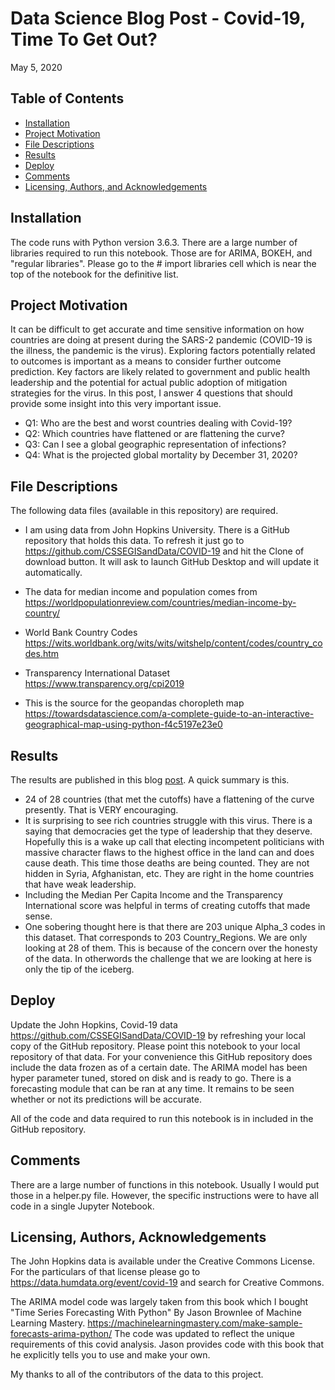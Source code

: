 # Data Science Blog Post - Covid-19, Time To Get Out?
May 5, 2020


## Table of Contents

- [Installation](#installation)
- [Project Motivation](#motivation)
- [File Descriptions](#files)
- [Results](#results)
- [Deploy](#deploy)
- [Comments](#comments)
- [Licensing, Authors, and Acknowledgements](#licensing)


## Installation <a name="installation"></a>

The code runs with Python version 3.6.3. There are a large number of libraries required to run this notebook. Those are for ARIMA, BOKEH, and "regular libraries". Please go to the # import libraries cell which is near the top of the notebook for the definitive list.


## Project Motivation<a name="motivation"></a>

It can be difficult to get accurate  and time sensitive information on how countries are doing at present during the SARS-2 pandemic (COVID-19 is the illness, the pandemic is the virus).  Exploring factors potentially related to outcomes is important as a means to consider further outcome prediction.  Key factors are likely related to government and public health leadership and the potential for actual public adoption of mitigation strategies for the virus. In this post, I answer 4 questions that should provide some insight into this very important issue. 

- Q1: Who are the best and worst countries dealing with Covid-19?
- Q2: Which countries have flattened or are flattening the curve?
- Q3: Can I see a global geographic representation of infections?
- Q4: What is the projected global mortality by December 31, 2020?


## File Descriptions <a name="files"></a>

The following data files (available in this repository) are required.

- I am using data from John Hopkins University. There is a GitHub repository that holds this data. To refresh it just go to https://github.com/CSSEGISandData/COVID-19 and hit the Clone of download button. It will ask to launch GitHub Desktop and will update it automatically.

- The data for median income and population comes from 
https://worldpopulationreview.com/countries/median-income-by-country/

- World Bank Country Codes
https://wits.worldbank.org/wits/wits/witshelp/content/codes/country_codes.htm

- Transparency International Dataset
https://www.transparency.org/cpi2019

- This is the source for the geopandas choropleth map
https://towardsdatascience.com/a-complete-guide-to-an-interactive-geographical-map-using-python-f4c5197e23e0


## Results<a name="results"></a>

The results are published in this blog [post](https://medium.com/@tragoes/time-to-get-out-ea33e637d05b). A quick summary is this.

- 24 of 28 countries (that met the cutoffs) have a flattening of the curve presently. That is VERY encouraging.
- It is surprising to see rich countries struggle with this virus. There is a saying that democracies get the type of leadership that they deserve. Hopefully this is a wake up call that electing incompetent politicians with massive character flaws to the highest office in the land can and does cause death. This time those deaths are being counted. They are not hidden in Syria, Afghanistan, etc. They are right in the home countries that have weak leadership.
- Including the Median Per Capita Income and the Transparency International score was helpful in terms of creating cutoffs that made sense.
- One sobering thought here is that there are 203 unique Alpha_3 codes in this dataset. That corresponds to 203 Country_Regions. We are only looking at 28 of them. This is because of the concern over the honesty of the data. In otherwords the challenge that we are looking at here is only the tip of the iceberg.


## Deploy<a name="deploy"></a>

Update the John Hopkins, Covid-19 data https://github.com/CSSEGISandData/COVID-19 by refreshing your local copy of the GitHub repository. Please point this notebook to your local repository of that data. For your convenience this GitHub repository does include the data frozen as of a certain date. The ARIMA model has been hyper parameter tuned, stored on disk and is ready to go. There is a forecasting module that can be ran at any time. It remains to be seen whether or not its predictions will be accurate. 

All of the code and data required to run this notebook is in included in the GitHub repository.


## Comments<a name="comments"></a>

There are a large number of functions in this notebook. Usually I would put those in a helper.py file. However, the specific instructions were to have all code in a single Jupyter Notebook.


## Licensing, Authors, Acknowledgements<a name="licensing"></a>

The John Hopkins data is available under the Creative Commons License. For the particulars of that license please go to https://data.humdata.org/event/covid-19 and search for Creative Commons.

The ARIMA model code was largely taken from this book which I bought "Time Series Forecasting With Python" By Jason Brownlee of Machine Learning Mastery. https://machinelearningmastery.com/make-sample-forecasts-arima-python/ The code was updated to reflect the unique requirements of this covid analysis. Jason provides code with this book that he explicitly tells you to use and make your own. 


My thanks to all of the contributors of the data to this project.
